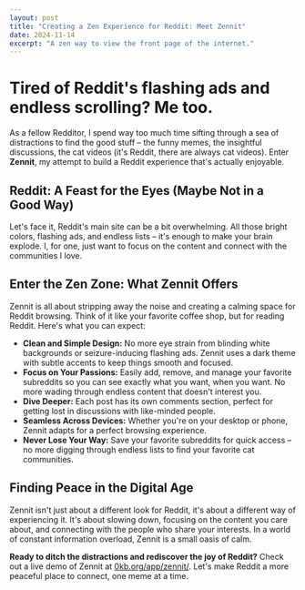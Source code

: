 ```yaml
---
layout: post
title: "Creating a Zen Experience for Reddit: Meet Zennit"
date: 2024-11-14
excerpt: "A zen way to view the front page of the internet."
---
```

# Tired of Reddit's flashing ads and endless scrolling? Me too. 

As a fellow Redditor, I spend way too much time sifting through a sea of distractions to find the good stuff – the funny memes, the insightful discussions, the cat videos (it's Reddit, there are always cat videos). Enter **Zennit**, my attempt to build a Reddit experience that's actually enjoyable.

## Reddit: A Feast for the Eyes (Maybe Not in a Good Way)

Let's face it, Reddit's main site can be a bit overwhelming. All those bright colors, flashing ads, and endless lists – it's enough to make your brain explode. I, for one, just want to focus on the content and connect with the communities I love. 

## Enter the Zen Zone: What Zennit Offers 

Zennit is all about stripping away the noise and creating a calming space for Reddit browsing. Think of it like your favorite coffee shop, but for reading Reddit. Here's what you can expect:

* **Clean and Simple Design:** No more eye strain from blinding white backgrounds or seizure-inducing flashing ads. Zennit uses a dark theme with subtle accents to keep things smooth and focused. 
* **Focus on Your Passions:**  Easily add, remove, and manage your favorite subreddits so you can see exactly what you want, when you want. No more wading through endless content that doesn't interest you. 
* **Dive Deeper:** Each post has its own comments section, perfect for getting lost in discussions with like-minded people. 
* **Seamless Across Devices:** Whether you're on your desktop or phone, Zennit adapts for a perfect browsing experience. 
* **Never Lose Your Way:** Save your favorite subreddits for quick access – no more digging through endless lists to find your favorite cat communities. 

## Finding Peace in the Digital Age

Zennit isn't just about a different look for Reddit, it's about a different way of experiencing it. It's about slowing down, focusing on the content you care about, and connecting with the people who share your interests. In a world of constant information overload, Zennit is a small oasis of calm. 

**Ready to ditch the distractions and rediscover the joy of Reddit?** Check out a live demo of Zennit at [0kb.org/app/zennit/](https://0kb.org/app/zennit/). Let's make Reddit a more peaceful place to connect, one meme at a time.
